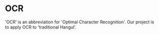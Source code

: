 # OCR
'OCR' is an abbreviation for 'Optimal Character Recognition'. Our project is to apply OCR to 'traditional Hangul'.
